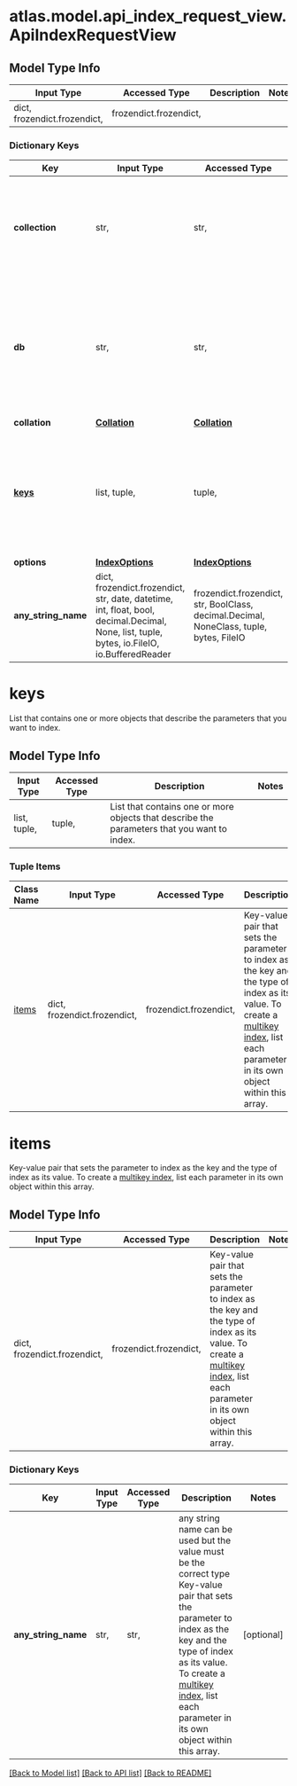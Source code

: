 # atlas.model.api_index_request_view.ApiIndexRequestView

## Model Type Info
Input Type | Accessed Type | Description | Notes
------------ | ------------- | ------------- | -------------
dict, frozendict.frozendict,  | frozendict.frozendict,  |  | 

### Dictionary Keys
Key | Input Type | Accessed Type | Description | Notes
------------ | ------------- | ------------- | ------------- | -------------
**collection** | str,  | str,  | Human-readable label of the collection for which MongoDB Cloud creates an index. | 
**db** | str,  | str,  | Human-readable label of the database that holds the collection on which MongoDB Cloud creates an index. | 
**collation** | [**Collation**](Collation.md) | [**Collation**](Collation.md) |  | [optional] 
**[keys](#keys)** | list, tuple,  | tuple,  | List that contains one or more objects that describe the parameters that you want to index. | [optional] 
**options** | [**IndexOptions**](IndexOptions.md) | [**IndexOptions**](IndexOptions.md) |  | [optional] 
**any_string_name** | dict, frozendict.frozendict, str, date, datetime, int, float, bool, decimal.Decimal, None, list, tuple, bytes, io.FileIO, io.BufferedReader | frozendict.frozendict, str, BoolClass, decimal.Decimal, NoneClass, tuple, bytes, FileIO | any string name can be used but the value must be the correct type | [optional]

# keys

List that contains one or more objects that describe the parameters that you want to index.

## Model Type Info
Input Type | Accessed Type | Description | Notes
------------ | ------------- | ------------- | -------------
list, tuple,  | tuple,  | List that contains one or more objects that describe the parameters that you want to index. | 

### Tuple Items
Class Name | Input Type | Accessed Type | Description | Notes
------------- | ------------- | ------------- | ------------- | -------------
[items](#items) | dict, frozendict.frozendict,  | frozendict.frozendict,  | Key-value pair that sets the parameter to index as the key and the type of index as its value. To create a [multikey index](https://docs.mongodb.com/manual/core/index-multikey/), list each parameter in its own object within this array. | 

# items

Key-value pair that sets the parameter to index as the key and the type of index as its value. To create a [multikey index](https://docs.mongodb.com/manual/core/index-multikey/), list each parameter in its own object within this array.

## Model Type Info
Input Type | Accessed Type | Description | Notes
------------ | ------------- | ------------- | -------------
dict, frozendict.frozendict,  | frozendict.frozendict,  | Key-value pair that sets the parameter to index as the key and the type of index as its value. To create a [multikey index](https://docs.mongodb.com/manual/core/index-multikey/), list each parameter in its own object within this array. | 

### Dictionary Keys
Key | Input Type | Accessed Type | Description | Notes
------------ | ------------- | ------------- | ------------- | -------------
**any_string_name** | str,  | str,  | any string name can be used but the value must be the correct type Key-value pair that sets the parameter to index as the key and the type of index as its value. To create a [multikey index](https://docs.mongodb.com/manual/core/index-multikey/), list each parameter in its own object within this array. | [optional] 

[[Back to Model list]](../../README.md#documentation-for-models) [[Back to API list]](../../README.md#documentation-for-api-endpoints) [[Back to README]](../../README.md)


